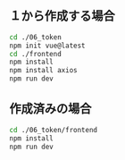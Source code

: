 ## １から作成する場合

```sh
cd ./06_token
npm init vue@latest
cd ./frontend
npm install
npm install axios
npm run dev
```

## 作成済みの場合

```sh
cd ./06_token/frontend
npm install
npm run dev
```